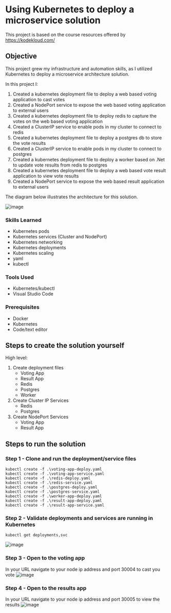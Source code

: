 # Using Kubernetes to deploy a microservice solution
This project is based on the course resources offered by https://kodekloud.com/

## Objective
This project grew my infrastructure and automation skills, as I utilized Kubernetes to deploy a microservice architecture solution.

In this project I:
1. Created a kubernetes deployment file to deploy a web based voting application to cast votes
2. Created a NodePort service to expose the web based voting application to external users
3. Created a kubernetes deployment file to deploy redis to capture the votes on the web based voting application
4. Created a ClusterIP service to enable pods in my cluster to connect to redis
5. Created a kubernetes deployment file to deploy a postgres db to store the vote results
6. Created a ClusterIP service to enable pods in my cluster to connect to postgres
7. Created a kubernetes deployment file to deploy a worker based on .Net to update vote results from redis to postgres
8. Created a kubernetes deployment file to deploy a web based vote result application to view vote results
9. Created a NodePort service to expose the web based result application to external users

The diagram below illustrates the architecture for this solution.

![image](https://github.com/user-attachments/assets/419bbe27-c9b9-40d4-ad1a-141a83f8e91b)



### Skills Learned

- Kubernetes pods
- Kubernetes services (Cluster and NodePort)
- Kubernetes networking
- Kubernetes deployments
- Kubernetes scaling
- yaml
- kubectl

### Tools Used

- Kubernetes/kubectl
- Visual Studio Code

### Prerequisites 
- Docker
- Kubernetes
- Code/text editor

## Steps to create the solution yourself
High level:
1. Create deployment files
   - Voting App
   - Result App
   - Redis
   - Postgres
   - Worker
2. Create Cluster IP Services
   - Redis
   - Postgres
3. Create NodePort Services
   - Voting App
   - Result App

## Steps to run the solution
### Step 1 - Clone and run the deployment/service files
```
kubectl create -f .\voting-app-deploy.yaml
kubectl create -f .\voting-app-service.yaml
kubectl create -f .\redis-deploy.yaml
kubectl create -f .\redis-service.yaml
kubectl create -f .\postgres-deploy.yaml
kubectl create -f .\postgres-service.yaml
kubectl create -f .\worker-app-deploy.yaml 
kubectl create -f .\result-app-deploy.yaml
kubectl create -f .\result-app-service.yaml
```

### Step 2 - Validate deployments and services are running in Kubernetes
```
kubectl get deployments,svc 
```
![image](https://github.com/user-attachments/assets/2ab79096-58e3-4ab4-b0a8-ce7a555bd69f)


### Step 3 - Open to the voting app
In your URL navigate to your node ip address and port 30004 to cast you vote
![image](https://github.com/user-attachments/assets/ca900814-c7a9-4a20-aa14-29e4db696d7b)

### Step 4 - Open to the results app
In your URL navigate to your node ip address and port 30005 to view the results
![image](https://github.com/user-attachments/assets/003f58a9-f14f-47f8-8ed6-bd825b16132a)

